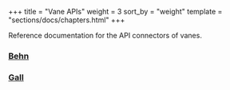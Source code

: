 +++
title = "Vane APIs"
weight = 3
sort_by = "weight"
template = "sections/docs/chapters.html"
+++

Reference documentation for the API connectors of vanes.

### [Behn](@/docs/reference/vane-apis/behn.md)
### [Gall](@/docs/reference/vane-apis/gall.md)
